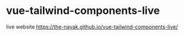 # vue-tailwind-components-live
live website
https://the-nayak.github.io/vue-tailwind-components-live/
